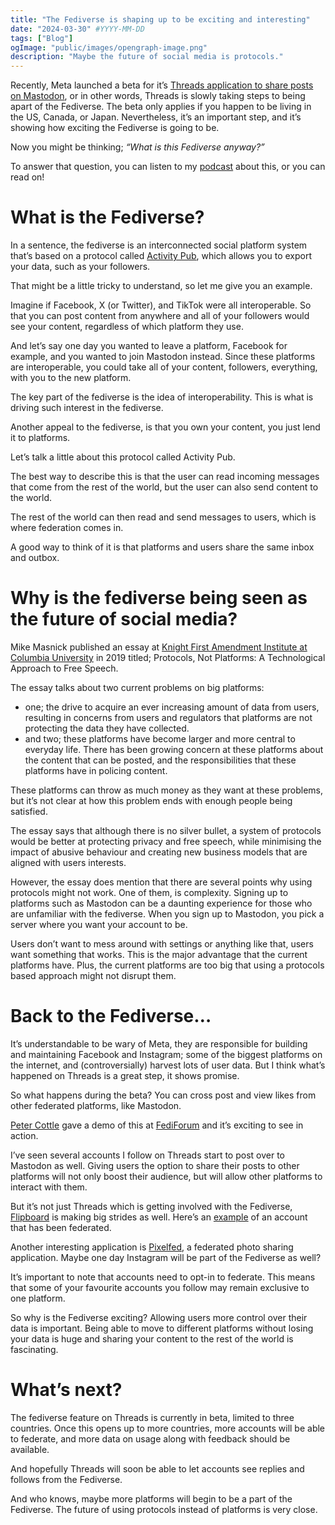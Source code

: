 ```yaml
---
title: "The Fediverse is shaping up to be exciting and interesting"
date: "2024-03-30" #YYYY-MM-DD
tags: ["Blog"]
ogImage: "public/images/opengraph-image.png"
description: "Maybe the future of social media is protocols."
---
```



Recently, Meta launched a beta for it’s [Threads application to share posts on Mastodon](https://www.theverge.com/2024/3/21/24107881/threads-fediverse-beta-launch-mastodon), or in other words, Threads is slowly taking steps to being apart of the Fediverse. The beta only applies if you happen to be living in the US, Canada, or Japan. Nevertheless, it’s an important step, and it’s showing how exciting the Fediverse is going to be.

Now you might be thinking; *“What is this Fediverse anyway?”*

To answer that question, you can listen to my [podcast](https://stuff-i-dont-know.vercel.app/posts/episode2) about this, or you can read on!

# What is the Fediverse?

In a sentence, the fediverse is an interconnected social platform system that’s based on a protocol called [Activity Pub](https://activitypub.rocks/), which allows you to export your data, such as your followers.

That might be a little tricky to understand, so let me give you an example.

Imagine if Facebook, X (or Twitter), and TikTok were all interoperable. So that you can post content from anywhere and all of your followers would see your content, regardless of which platform they use.

And let’s say one day you wanted to leave a platform, Facebook for example, and you wanted to join Mastodon instead. Since these platforms are interoperable, you could take all of your content, followers, everything, with you to the new platform.

The key part of the fediverse is the idea of interoperability. This is what is driving such interest in the fediverse.

Another appeal to the fediverse, is that you own your content, you just lend it to platforms.

Let’s talk a little about this protocol called Activity Pub.

The best way to describe this is that the user can read incoming messages that come from the rest of the world, but the user can also send content to the world.

The rest of the world can then read and send messages to users, which is where federation comes in.

A good way to think of it is that platforms and users share the same inbox and outbox.

# Why is the fediverse being seen as the future of social media?

Mike Masnick published an essay at [Knight First Amendment Institute at Columbia University](https://knightcolumbia.org/content/protocols-not-platforms-a-technological-approach-to-free-speech) in 2019 titled; Protocols, Not Platforms: A Technological Approach to Free Speech.

The essay talks about two current problems on big platforms:

- one; the drive to acquire an ever increasing amount of data from users, resulting in concerns from users and regulators that platforms are not protecting the data they have collected.
- and two; these platforms have become larger and more central to everyday life. There has been growing concern at these platforms about the content that can be posted, and the responsibilities that these platforms have in policing content.

These platforms can throw as much money as they want at these problems, but it’s not clear at how this problem ends with enough people being satisfied.

The essay says that although there is no silver bullet, a system of protocols would be better at protecting privacy and free speech, while minimising the impact of abusive behaviour and creating new business models that are aligned with users interests.

However, the essay does mention that there are several points why using protocols might not work. One of them, is complexity. Signing up to platforms such as Mastodon can be a daunting experience for those who are unfamiliar with the fediverse. When you sign up to Mastodon, you pick a server where you want your account to be.

Users don’t want to mess around with settings or anything like that, users want something that works. This is the major advantage that the current platforms have. Plus, the current platforms are too big that using a protocols based approach might not disrupt them.

# Back to the Fediverse…

It’s understandable to be wary of Meta, they are responsible for building and maintaining Facebook and Instagram; some of the biggest platforms on the internet, and (controversially) harvest lots of user data. But I think what’s happened on Threads is a great step, it shows promise.

So what happens during the beta? You can cross post and view likes from other federated platforms, like Mastodon.

[Peter Cottle](https://www.threads.net/@pcottle) gave a demo of this at [FediForum](https://fediforum.org/) and it’s exciting to see in action.

I’ve seen several accounts I follow on Threads start to post over to Mastodon as well. Giving users the option to share their posts to other platforms will not only boost their audience, but will allow other platforms to interact with them.

But it’s not just Threads which is getting involved with the Fediverse, [Flipboard](https://medium.com/@flipboard/flipboard-begins-to-federate-c56ec788feaa) is making big strides as well. Here’s an [example](https://mastodon.social/@sciencefocus@flipboard.com) of an account that has been federated.

Another interesting application is [Pixelfed](https://pixelfed.org/), a federated photo sharing application. Maybe one day Instagram will be part of the Fediverse as well?

It’s important to note that accounts need to opt-in to federate. This means that some of your favourite accounts you follow may remain exclusive to one platform.

So why is the Fediverse exciting? Allowing users more control over their data is important. Being able to move to different platforms without losing your data is huge and sharing your content to the rest of the world is fascinating.

# What’s next?

The fediverse feature on Threads is currently in beta, limited to three countries. Once this opens up to more countries, more accounts will be able to federate, and more data on usage along with feedback should be available.

And hopefully Threads will soon be able to let accounts see replies and follows from the Fediverse.

And who knows, maybe more platforms will begin to be a part of the Fediverse. The future of using protocols instead of platforms is very close.
